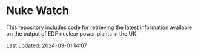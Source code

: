 # Nuke Watch

This repository includes code for retrieving the latest information available on the output of EDF nuclear power plants in the UK.

Last updated: 2024-03-01 14:07